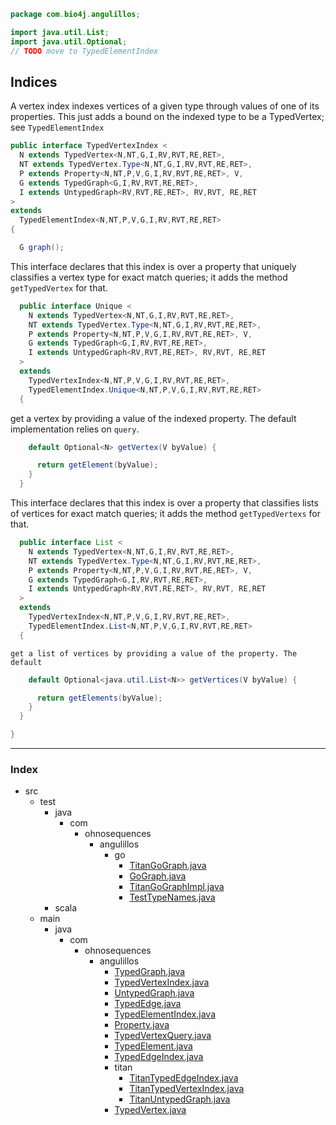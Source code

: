 
```java
package com.bio4j.angulillos;

import java.util.List;
import java.util.Optional;
// TODO move to TypedElementIndex

```


## Indices

A vertex index indexes vertices of a given type through values of one of its properties. This just adds a bound on the indexed type to be a TypedVertex; see `TypedElementIndex`


```java
public interface TypedVertexIndex <
  N extends TypedVertex<N,NT,G,I,RV,RVT,RE,RET>, 
  NT extends TypedVertex.Type<N,NT,G,I,RV,RVT,RE,RET>,
  P extends Property<N,NT,P,V,G,I,RV,RVT,RE,RET>, V,
  G extends TypedGraph<G,I,RV,RVT,RE,RET>,
  I extends UntypedGraph<RV,RVT,RE,RET>, RV,RVT, RE,RET
>
extends
  TypedElementIndex<N,NT,P,V,G,I,RV,RVT,RE,RET>
{

  G graph();
```

This interface declares that this index is over a property that uniquely classifies a vertex type for exact match queries; it adds the method `getTypedVertex` for that.

```java
  public interface Unique <
    N extends TypedVertex<N,NT,G,I,RV,RVT,RE,RET>, 
    NT extends TypedVertex.Type<N,NT,G,I,RV,RVT,RE,RET>,
    P extends Property<N,NT,P,V,G,I,RV,RVT,RE,RET>, V,
    G extends TypedGraph<G,I,RV,RVT,RE,RET>,
    I extends UntypedGraph<RV,RVT,RE,RET>, RV,RVT, RE,RET
  > 
  extends 
    TypedVertexIndex<N,NT,P,V,G,I,RV,RVT,RE,RET>,
    TypedElementIndex.Unique<N,NT,P,V,G,I,RV,RVT,RE,RET>
  {
```

get a vertex by providing a value of the indexed property. The default implementation relies on `query`.

```java
    default Optional<N> getVertex(V byValue) { 

      return getElement(byValue);
    }
  }
```

This interface declares that this index is over a property that classifies lists of vertices for exact match queries; it adds the method `getTypedVertexs` for that.

```java
  public interface List <
    N extends TypedVertex<N,NT,G,I,RV,RVT,RE,RET>, 
    NT extends TypedVertex.Type<N,NT,G,I,RV,RVT,RE,RET>,
    P extends Property<N,NT,P,V,G,I,RV,RVT,RE,RET>, V,
    G extends TypedGraph<G,I,RV,RVT,RE,RET>,
    I extends UntypedGraph<RV,RVT,RE,RET>, RV,RVT, RE,RET
  > 
  extends
    TypedVertexIndex<N,NT,P,V,G,I,RV,RVT,RE,RET>,
    TypedElementIndex.List<N,NT,P,V,G,I,RV,RVT,RE,RET>
  {
```


    get a list of vertices by providing a value of the property. The default 


```java
    default Optional<java.util.List<N>> getVertices(V byValue) {

      return getElements(byValue);
    }
  }

}

```


------

### Index

+ src
  + test
    + java
      + com
        + ohnosequences
          + angulillos
            + go
              + [TitanGoGraph.java][test/java/com/ohnosequences/angulillos/go/TitanGoGraph.java]
              + [GoGraph.java][test/java/com/ohnosequences/angulillos/go/GoGraph.java]
              + [TitanGoGraphImpl.java][test/java/com/ohnosequences/angulillos/go/TitanGoGraphImpl.java]
              + [TestTypeNames.java][test/java/com/ohnosequences/angulillos/go/TestTypeNames.java]
    + scala
  + main
    + java
      + com
        + ohnosequences
          + angulillos
            + [TypedGraph.java][main/java/com/ohnosequences/angulillos/TypedGraph.java]
            + [TypedVertexIndex.java][main/java/com/ohnosequences/angulillos/TypedVertexIndex.java]
            + [UntypedGraph.java][main/java/com/ohnosequences/angulillos/UntypedGraph.java]
            + [TypedEdge.java][main/java/com/ohnosequences/angulillos/TypedEdge.java]
            + [TypedElementIndex.java][main/java/com/ohnosequences/angulillos/TypedElementIndex.java]
            + [Property.java][main/java/com/ohnosequences/angulillos/Property.java]
            + [TypedVertexQuery.java][main/java/com/ohnosequences/angulillos/TypedVertexQuery.java]
            + [TypedElement.java][main/java/com/ohnosequences/angulillos/TypedElement.java]
            + [TypedEdgeIndex.java][main/java/com/ohnosequences/angulillos/TypedEdgeIndex.java]
            + titan
              + [TitanTypedEdgeIndex.java][main/java/com/ohnosequences/angulillos/titan/TitanTypedEdgeIndex.java]
              + [TitanTypedVertexIndex.java][main/java/com/ohnosequences/angulillos/titan/TitanTypedVertexIndex.java]
              + [TitanUntypedGraph.java][main/java/com/ohnosequences/angulillos/titan/TitanUntypedGraph.java]
            + [TypedVertex.java][main/java/com/ohnosequences/angulillos/TypedVertex.java]

[test/java/com/ohnosequences/angulillos/go/TitanGoGraph.java]: ../../../../../test/java/com/ohnosequences/angulillos/go/TitanGoGraph.java.md
[test/java/com/ohnosequences/angulillos/go/GoGraph.java]: ../../../../../test/java/com/ohnosequences/angulillos/go/GoGraph.java.md
[test/java/com/ohnosequences/angulillos/go/TitanGoGraphImpl.java]: ../../../../../test/java/com/ohnosequences/angulillos/go/TitanGoGraphImpl.java.md
[test/java/com/ohnosequences/angulillos/go/TestTypeNames.java]: ../../../../../test/java/com/ohnosequences/angulillos/go/TestTypeNames.java.md
[main/java/com/ohnosequences/angulillos/TypedGraph.java]: TypedGraph.java.md
[main/java/com/ohnosequences/angulillos/TypedVertexIndex.java]: TypedVertexIndex.java.md
[main/java/com/ohnosequences/angulillos/UntypedGraph.java]: UntypedGraph.java.md
[main/java/com/ohnosequences/angulillos/TypedEdge.java]: TypedEdge.java.md
[main/java/com/ohnosequences/angulillos/TypedElementIndex.java]: TypedElementIndex.java.md
[main/java/com/ohnosequences/angulillos/Property.java]: Property.java.md
[main/java/com/ohnosequences/angulillos/TypedVertexQuery.java]: TypedVertexQuery.java.md
[main/java/com/ohnosequences/angulillos/TypedElement.java]: TypedElement.java.md
[main/java/com/ohnosequences/angulillos/TypedEdgeIndex.java]: TypedEdgeIndex.java.md
[main/java/com/ohnosequences/angulillos/titan/TitanTypedEdgeIndex.java]: titan/TitanTypedEdgeIndex.java.md
[main/java/com/ohnosequences/angulillos/titan/TitanTypedVertexIndex.java]: titan/TitanTypedVertexIndex.java.md
[main/java/com/ohnosequences/angulillos/titan/TitanUntypedGraph.java]: titan/TitanUntypedGraph.java.md
[main/java/com/ohnosequences/angulillos/TypedVertex.java]: TypedVertex.java.md